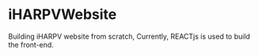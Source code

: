 # iHARPVWebsite
Building iHARPV website from scratch, Currently, REACTjs is used to build the front-end.
